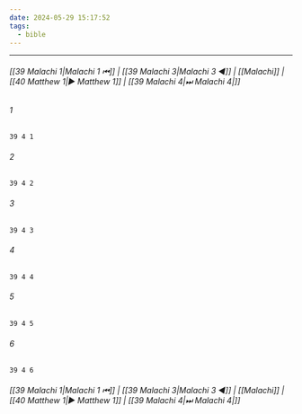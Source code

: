 ```yaml
---
date: 2024-05-29 15:17:52
tags:
  - bible
---
```

___

###### [[39 Malachi 1|Malachi 1 ⏮]] | [[39 Malachi 3|Malachi 3 ◀]] | [[Malachi]] | [[40 Matthew 1|▶ Matthew 1]] | [[39 Malachi 4|⏭ Malachi 4|]]

###### 1
``` verse
39 4 1 
```
###### 2
``` verse
39 4 2 
```
###### 3
``` verse
39 4 3 
```
###### 4
``` verse
39 4 4 
```
###### 5
``` verse
39 4 5 
```
###### 6
``` verse
39 4 6 
```

###### [[39 Malachi 1|Malachi 1 ⏮]] | [[39 Malachi 3|Malachi 3 ◀]] | [[Malachi]] | [[40 Matthew 1|▶ Matthew 1]] | [[39 Malachi 4|⏭ Malachi 4|]]

